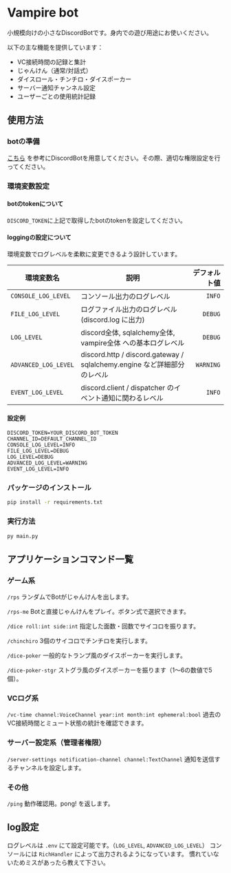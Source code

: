 # Vampire bot

小規模向けの小さなDiscordBotです。身内での遊び用途にお使いください。

以下の主な機能を提供しています：

- VC接続時間の記録と集計
- じゃんけん（通常/対話式）
- ダイスロール・チンチロ・ダイスポーカー
- サーバー通知チャンネル設定
- ユーザーごとの使用統計記録

## 使用方法

### botの準備

[こちら](https://discordpy.readthedocs.io/ja/stable/discord.html) を参考にDiscordBotを用意してください。その際、適切な権限設定を行ってください。

### 環境変数設定

#### botのtokenについて

`DISCORD_TOKEN`に上記で取得したbotのtokenを設定してください。

#### loggingの設定について

環境変数でログレベルを柔軟に変更できるよう設計しています。

|環境変数名|説明|デフォルト値|
| --- | --- | --: |
| `CONSOLE_LOG_LEVEL` | コンソール出力のログレベル | `INFO` |
| `FILE_LOG_LEVEL` | ログファイル出力のログレベル (discord.log に出力) | `DEBUG` |
| `LOG_LEVEL` | discord全体, sqlalchemy全体, vampire全体 への基本ログレベル | `DEBUG` |
| `ADVANCED_LOG_LEVEL` | discord.http / discord.gateway / sqlalchemy.engine など詳細部分のレベル | `WARNING` |
| `EVENT_LOG_LEVEL` | discord.client / dispatcher のイベント通知に関わるレベル | `INFO` |

#### 設定例

```env
DISCORD_TOKEN=YOUR_DISCORD_BOT_TOKEN
CHANNEL_ID=DEFAULT_CHANNEL_ID
CONSOLE_LOG_LEVEL=INFO
FILE_LOG_LEVEL=DEBUG
LOG_LEVEL=DEBUG
ADVANCED_LOG_LEVEL=WARNING
EVENT_LOG_LEVEL=INFO
```

### パッケージのインストール

```sh
pip install -r requirements.txt
```

### 実行方法

```sh
py main.py
```

## アプリケーションコマンド一覧

### ゲーム系

`/rps`
ランダムでBotがじゃんけんを出します。

`/rps-me`
Botと直接じゃんけんをプレイ。ボタン式で選択できます。

`/dice roll:int side:int`
指定した面数・回数でサイコロを振ります。

`/chinchiro`
3個のサイコロでチンチロを実行します。

`/dice-poker`
一般的なトランプ風のダイスポーカーを実行します。

`/dice-poker-stgr`
ストグラ風のダイスポーカーを振ります（1〜6の数値で5個）。

### VCログ系

`/vc-time channel:VoiceChannel year:int month:int ephemeral:bool`
過去のVC接続時間とミュート状態の統計を確認できます。

### サーバー設定系（管理者権限）

`/server-settings notification-channel channel:TextChannel`
通知を送信するチャンネルを設定します。

### その他

`/ping`
動作確認用。pong! を返します。

## log設定

ログレベルは `.env` にて設定可能です。（`LOG_LEVEL`, `ADVANCED_LOG_LEVEL`）
コンソールには `RichHandler` によって出力されるようになっています。
慣れていないためミスがあったら教えて下さい。
